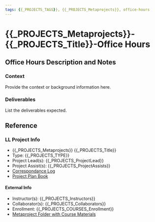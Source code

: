 ```yaml
---
tags: {{_PROJECTS_TAGS}}, {{_PROJECTS_Metaprojects}}, office-hours
---
```


# {{_PROJECTS_Metaprojects}}-{{_PROJECTS_Title}}-Office Hours

## Office Hours Description and Notes

### Context
Provide the context or background information here.

### Deliverables
List the deliverables expected.


## Reference
### LL Project Info
* {{_PROJECTS_Metaprojects}} {{_PROJECTS_Title}}
* Type: {{_PROJECTS_TYPE}}
* Project Lead(s): {{_PROJECTS_ProjectLead}}
* Project Assist(s): {{_PROJECTS_ProjectAssists}}
* [Correspondance Log]({{_PROJECTS_METAPROJECTS_CorrespondanceLog}})
* [Project Plan Book]({{ProjectPlanBookUrl}})

#### External Info
* Instructor(s): {{_PROJECTS_Instructors}}
* Collaborator(s): {{_PROJECTS_Collaborators}}
* Enrollment: {{_PROJECTS_COURSES_Enrollment}}
* [Metaproject Folder with Course Materials]({{_PROJECTS_AssociatedMetaprojectFolder}})
